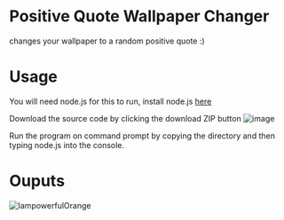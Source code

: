 # Positive Quote Wallpaper Changer
changes your wallpaper to a random positive quote :)

# Usage
You will need node.js for this to run, install node.js [here](https://nodejs.org/en)

Download the source code by clicking the download ZIP button
![image](https://github.com/user-attachments/assets/e9cc6acf-6c95-461f-bc91-1f5e94d37648)

Run the program on command prompt by copying the directory and then typing node.js into the console.

# Ouputs
![IampowerfulOrange](https://github.com/user-attachments/assets/4584c06c-d408-4a05-985b-d307c411d1a2)
